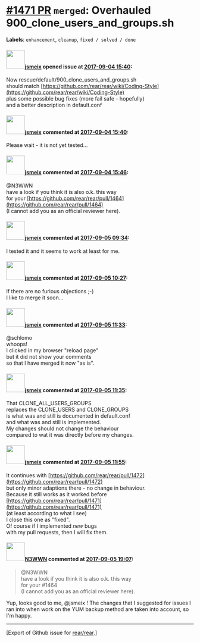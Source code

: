 [\#1471 PR](https://github.com/rear/rear/pull/1471) `merged`: Overhauled 900\_clone\_users\_and\_groups.sh
==========================================================================================================

**Labels**: `enhancement`, `cleanup`, `fixed / solved / done`

#### <img src="https://avatars.githubusercontent.com/u/1788608?u=925fc54e2ce01551392622446ece427f51e2f0ce&v=4" width="50">[jsmeix](https://github.com/jsmeix) opened issue at [2017-09-04 15:40](https://github.com/rear/rear/pull/1471):

Now rescue/default/900\_clone\_users\_and\_groups.sh  
should match
[https://github.com/rear/rear/wiki/Coding-Style](https://github.com/rear/rear/wiki/Coding-Style)  
plus some possible bug fixes (more fail safe - hopefully)  
and a better description in default.conf

#### <img src="https://avatars.githubusercontent.com/u/1788608?u=925fc54e2ce01551392622446ece427f51e2f0ce&v=4" width="50">[jsmeix](https://github.com/jsmeix) commented at [2017-09-04 15:40](https://github.com/rear/rear/pull/1471#issuecomment-326990222):

Please wait - it is not yet tested...

#### <img src="https://avatars.githubusercontent.com/u/1788608?u=925fc54e2ce01551392622446ece427f51e2f0ce&v=4" width="50">[jsmeix](https://github.com/jsmeix) commented at [2017-09-04 15:46](https://github.com/rear/rear/pull/1471#issuecomment-326991380):

@N3WWN  
have a look if you think it is also o.k. this way  
for your
[https://github.com/rear/rear/pull/1464](https://github.com/rear/rear/pull/1464)  
(I cannot add you as an official reviewer here).

#### <img src="https://avatars.githubusercontent.com/u/1788608?u=925fc54e2ce01551392622446ece427f51e2f0ce&v=4" width="50">[jsmeix](https://github.com/jsmeix) commented at [2017-09-05 09:34](https://github.com/rear/rear/pull/1471#issuecomment-327124107):

I tested it and it seems to work at least for me.

#### <img src="https://avatars.githubusercontent.com/u/1788608?u=925fc54e2ce01551392622446ece427f51e2f0ce&v=4" width="50">[jsmeix](https://github.com/jsmeix) commented at [2017-09-05 10:27](https://github.com/rear/rear/pull/1471#issuecomment-327136118):

If there are no furious objections ;-)  
I like to merge it soon...

#### <img src="https://avatars.githubusercontent.com/u/1788608?u=925fc54e2ce01551392622446ece427f51e2f0ce&v=4" width="50">[jsmeix](https://github.com/jsmeix) commented at [2017-09-05 11:33](https://github.com/rear/rear/pull/1471#issuecomment-327149168):

@schlomo  
whoops!  
I clicked in my browser "reload page"  
but it did not show your comments  
so that I have merged it now "as is".

#### <img src="https://avatars.githubusercontent.com/u/1788608?u=925fc54e2ce01551392622446ece427f51e2f0ce&v=4" width="50">[jsmeix](https://github.com/jsmeix) commented at [2017-09-05 11:35](https://github.com/rear/rear/pull/1471#issuecomment-327149626):

That CLONE\_ALL\_USERS\_GROUPS  
replaces the CLONE\_USERS and CLONE\_GROUPS  
is what was and still is documented in default.conf  
and what was and still is implemented.  
My changes should not change the behaviour  
compared to wat it was directly before my changes.

#### <img src="https://avatars.githubusercontent.com/u/1788608?u=925fc54e2ce01551392622446ece427f51e2f0ce&v=4" width="50">[jsmeix](https://github.com/jsmeix) commented at [2017-09-05 11:55](https://github.com/rear/rear/pull/1471#issuecomment-327153543):

It continues with
[https://github.com/rear/rear/pull/1472](https://github.com/rear/rear/pull/1472)  
but only minor adaptions there - no change in behaviour.  
Because it still works as it worked before  
[https://github.com/rear/rear/pull/1471](https://github.com/rear/rear/pull/1471)  
(at least according to what I see)  
I close this one as "fixed".  
Of course if I implemented *new* bugs  
with my pull requests, then I will fix them.

#### <img src="https://avatars.githubusercontent.com/u/19431804?v=4" width="50">[N3WWN](https://github.com/N3WWN) commented at [2017-09-05 19:07](https://github.com/rear/rear/pull/1471#issuecomment-327273108):

> @N3WWN  
> have a look if you think it is also o.k. this way  
> for your \#1464  
> (I cannot add you as an official reviewer here).

Yup, looks good to me, @jsmeix ! The changes that I suggested for issues
I ran into when work on the YUM backup method are taken into account, so
I'm happy.

------------------------------------------------------------------------

\[Export of Github issue for
[rear/rear](https://github.com/rear/rear).\]
